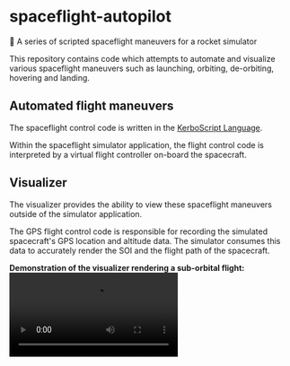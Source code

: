 # spaceflight-autopilot
🚀  A series of scripted spaceflight maneuvers for a rocket simulator

This repository contains code which attempts to automate and visualize various spaceflight maneuvers such as launching, orbiting, de-orbiting, hovering and landing.

## Automated flight maneuvers 

The spaceflight control code is written in the [KerboScript Language](https://ksp-kos.github.io/KOS/language.html).

Within the spaceflight simulator application, the flight control code is interpreted by a virtual flight controller on-board the spacecraft.

## Visualizer

The visualizer provides the ability to view these spaceflight maneuvers outside of the simulator application.

The GPS flight control code is responsible for recording the simulated spacecraft's GPS location and altitude data.
The simulator consumes this data to accurately render the SOI and the flight path of the spacecraft.

**Demonstration of the visualizer rendering a sub-orbital flight:**
![Demo of visualizer with sub-orbital flight recording](https://github.com/trentrand/spaceflight-autopilot/blob/master/visualizer/assets/demo.mov?raw=true)
